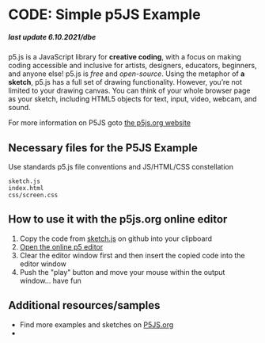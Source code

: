 # CODE: Simple p5JS Example

##### last update 6.10.2021/dbe

p5.js is a JavaScript library for **creative coding**, with a focus on making coding accessible and inclusive for artists, designers, educators, beginners, and anyone else! p5.js is *free* and *open-source*. Using the metaphor of **a sketch**, p5.js has a full set of drawing functionality. However, you’re not limited to your drawing canvas. You can think of your whole browser page as your sketch, including HTML5 objects for text, input, video, webcam, and sound.
</br>

For more information on P5JS goto [the p5js.org website](https://p5js.org/)


## Necessary files for the P5JS Example

Use standards p5.js file conventions and JS/HTML/CSS constellation
```
sketch.js
index.html
css/screen.css
```

## How to use it with the p5js.org online editor
1. Copy the code from [sketch.js](https://github.com/sawubona-gmbh/KETE-HS21-WORK/blob/63345c8fd76e315f810eed623ca64d7ab85a04e9/LB0-Kickoff/JS-Samples/p5js/sketch.js) on github into your clipboard
2. [Open the online p5 editor](https://editor.p5js.org/)
3. Clear the editor window first and then insert the copied code into the editor window
4. Push the "play" button and move your mouse within the output window... have fun


## Additional resources/samples
* Find more examples and sketches on [P5JS.org](https://p5js.org/examples/)
* 


